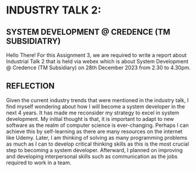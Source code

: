 # INDUSTRY TALK 2:
## SYSTEM DEVELOPMENT @ CREDENCE (TM SUBSIDIATRY)
Hello There!
For this Assignment 3, we are required to write a report about Industrial Talk 2 that is held via webex which is about System Development @ Credence (TM Subsidiary) on 28th December 2023 from 2.30 to 4.30pm.

## REFLECTION 
Given the current industry trends that were mentioned in the industry talk, I find myself wondering about how I will become a system developer in the next 4 years. It has made me reconsider my strategy to excel in system development. My initial thought is that, it is important to adapt to new software as the realm of computer science is ever-changing. Perhaps I can achieve this by self-learning as there are many resources on the internet like Udemy. Later, I am thinking of solving as many programming problems as much as I can to develop critical thinking skills as this is the most crucial step to becoming a system developer. Afterward, I planned on improving and developing interpersonal skills such as communication as the jobs required to work in a team.
